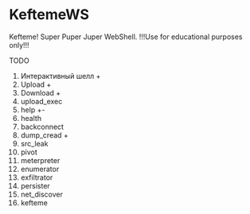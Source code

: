 # KeftemeWS
Kefteme! Super Puper Juper WebShell. !!!Use for educational purposes only!!!

TODO
1. Интерактивный шелл +
2. Upload +
3. Download + 
4. upload_exec 
5. help +-
6. health
7. backconnect
8. dump_cread +
9. src_leak
10. pivot
11. meterpreter
12. enumerator
13. exfiltrator
14. persister
16. net_discover
17. kefteme